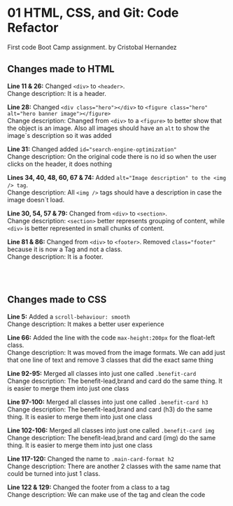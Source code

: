 # 01 HTML, CSS, and Git: Code Refactor
 
 First code Boot Camp assignment.
 by Cristobal Hernandez

## Changes made to HTML

<b>Line 11 & 26:</b> Changed `<div>` to `<header>`.
</br>
Change description: It is a header.

<b>Line 28:</b> Changed `<div class="hero"></div>` to `<figure class="hero" alt="hero banner image"></figure>`
<br/>
Change description: Changed from `<div>` to a `<figure>` to better show that the object is an image. Also all images should have an `alt` to show the image´s description so it was added

<b>Line 31:</b> Changed added `id="search-engine-optimization"`
<br/>
Change description: On the original code there is no id so when the user clicks on the header, it does nothing

<b>Lines 34, 40, 48, 60, 67 & 74:</b> Added `alt="Image description" to the <img /> tag`.
<br/>
Change description: All `<img />` tags should have a description in case the image doesn´t load.

<b>Line 30, 54, 57 & 79:</b> Changed from `<div>` to `<section>`.
<br/>
Change description: `<section>` better represents grouping of content,  while `<div>` is better represented in small chunks of content.

<b>Line 81 & 86:</b> Changed from `<div>` to `<footer>`. Removed `class="footer"` because it is now a Tag and not a class.
<br/>
Change description: It is a footer.

<br/>
<br/>

## Changes made to CSS

<b>Line 5:</b> Added a `scroll-behaviour: smooth`
<br/>
Change description: It makes a better user experience

<b>Line 66:</b> Added the line with the code `max-height:200px` for the float-left class.
</br>
Change description: It was moved from the image formats. We can add just that one line of text and remove 3 classes that did the exact same thing

<b>Line 92-95:</b> Merged all classes into just one called `.benefit-card`
<br/>
Change description: The benefit-lead,brand and card do the same thing. It is easier to merge them into just one class

<b>Line 97-100:</b> Merged all classes into just one called `.benefit-card h3`
<br/>
Change description: The benefit-lead,brand and card (h3) do the same thing. It is easier to merge them into just one class

<b>Line 102-106:</b> Merged all classes into just one called `.benefit-card img`
<br/>
Change description: The benefit-lead,brand and card (img) do the same thing. It is easier to merge them into just one class

<b>Line 117-120:</b> Changed the name to `.main-card-format h2`
<br/>
Change description: There are another 2 classes with the same name that could be turned into just 1 class.

<b>Line 122 & 129:</b> Changed the footer from a class to a tag
<br/>
Change description: We can make use of the tag and clean the code